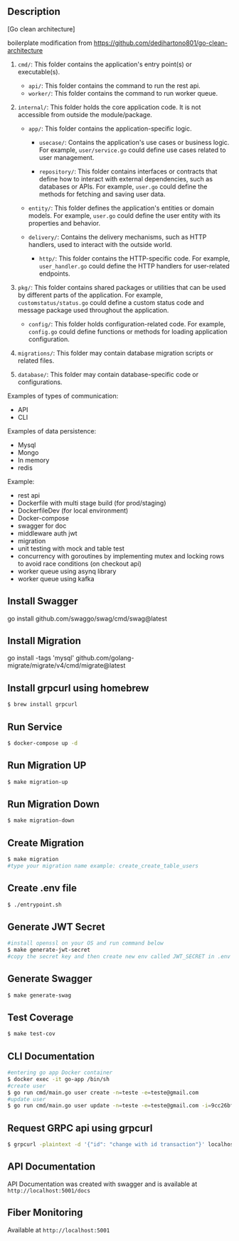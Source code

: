 ## Description

[Go clean architecture]

boilerplate modification from https://github.com/dedihartono801/go-clean-architecture

1. `cmd/`: This folder contains the application's entry point(s) or executable(s).

   - `api/`: This folder contains the command to run the rest api.
   - `worker/`: This folder contains the command to run worker queue.

2. `internal/`: This folder holds the core application code. It is not accessible from outside the module/package.

   - `app/`: This folder contains the application-specific logic.

     - `usecase/`: Contains the application's use cases or business logic. For example, `user/service.go` could define use cases related to user management.

     - `repository/`: This folder contains interfaces or contracts that define how to interact with external dependencies, such as databases or APIs. For example, `user.go` could define the methods for fetching and saving user data.

   - `entity/`: This folder defines the application's entities or domain models. For example, `user.go` could define the user entity with its properties and behavior.

   - `delivery/`: Contains the delivery mechanisms, such as HTTP handlers, used to interact with the outside world.

     - `http/`: This folder contains the HTTP-specific code. For example, `user_handler.go` could define the HTTP handlers for user-related endpoints.

3. `pkg/`: This folder contains shared packages or utilities that can be used by different parts of the application. For example, `customstatus/status.go` could define a custom status code and message package used throughout the application.

   - `config/`: This folder holds configuration-related code. For example, `config.go` could define functions or methods for loading application configuration.

4. `migrations/`: This folder may contain database migration scripts or related files.

5. `database/`: This folder may contain database-specific code or configurations.

Examples of types of communication:

- API
- CLI

Examples of data persistence:

- Mysql
- Mongo
- In memory
- redis

Example:

- rest api
- Dockerfile with multi stage build (for prod/staging)
- DockerfileDev (for local environment)
- Docker-compose
- swagger for doc
- middleware auth jwt
- migration
- unit testing with mock and table test
- concurrency with goroutines by implementing mutex and locking rows to avoid race conditions (on checkout api)
- worker queue using asynq library
- worker queue using kafka

## Install Swagger

go install github.com/swaggo/swag/cmd/swag@latest

## Install Migration

go install -tags 'mysql' github.com/golang-migrate/migrate/v4/cmd/migrate@latest

## Install grpcurl using homebrew

```bash
$ brew install grpcurl
```

## Run Service

```bash
$ docker-compose up -d
```

## Run Migration UP

```bash
$ make migration-up
```

## Run Migration Down

```bash
$ make migration-down
```

## Create Migration

```bash
$ make migration
#type your migration name example: create_create_table_users
```

## Create .env file

```bash
$ ./entrypoint.sh
```

## Generate JWT Secret

```bash
#install openssl on your OS and run command below
$ make generate-jwt-secret
#copy the secret key and then create new env called JWT_SECRET in .env file:
```

## Generate Swagger

```bash
$ make generate-swag
```

## Test Coverage

```bash
$ make test-cov
```

## CLI Documentation

```bash
#entering go app Docker container
$ docker exec -it go-app /bin/sh
#create user
$ go run cmd/main.go user create -n=teste -e=teste@gmail.com
#update user
$ go run cmd/main.go user update -n=teste -e=teste@gmail.com -i=9cc26bf0-1272-45c8-93c5-1d83cfe82033
```

## Request GRPC api using grpcurl

```bash
$ grpcurl -plaintext -d '{"id": "change with id transaction"}' localhost:5002 transaction.TransactionService.TransactionDetail
```

## API Documentation

API Documentation was created with swagger and is available at `http://localhost:5001/docs`

## Fiber Monitoring

Available at `http://localhost:5001`
